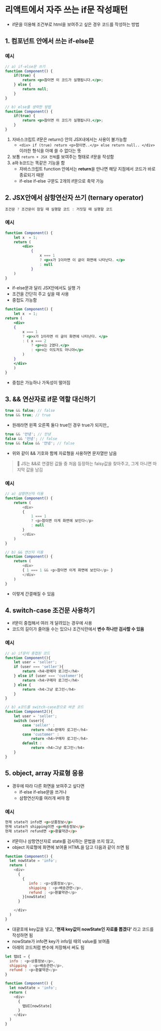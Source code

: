 # 리액트에서 자주 쓰는 if문 작성패턴
- if문을 이용해 조건부로 html을 보여주고 싶은 경우 코드를 작성하는 방법

## 1. 컴포넌트 안에서 쓰는 if-else문
### 예시
```jsx
// a) if-else문 쓰기
function Component() {
    if(true) {
        return <p>참이면 이 코드가 실행됩니다.</p>;
    } else {
        return null;
    }
}

// b) else를 생략한 방법
function Component() {
    if(true) {
        return <p>참이면 이 코드가 실행됩니다.</p>;
    }
}
```

1. 자바스크립트 if문은 return() 안의 JSX내에서는 사용이 불가능함
   - `<div> if (true) return <p>참이면..</p> else return null.. </div>` 이러한 형식을 아예 쓸 수 없다는 뜻
2. 보통 `return + JSX 전체`를 보여주는 형태로 if문을 작성함
3. a와 b코드는 똑같은 기능을 함
   - 자바스크립트 function 안에서는 **return**을 만나면 해당 지점에서 코드가 바로 종료되기 때문
   - if-else if-else 구문도 2개의 if문으로 축약 가능

## 2. JSX안에서 삼항연산자 쓰기 (ternary operator)
```js
조건문 ? 조건문이 참일 때 실행할 코드 : 거짓일 때 실행할 코드
```

### 예시
```jsx
function Component() {
    let x  = 1;
    return (
        <div>
            {
                x === 1
                ? <p>x가 1이라면 이 글이 화면에 나타난다. </p>
                : null
            }
    )
}
 ```

- if-else문과 달리 JSX안에서도 실행 가
- 조건을 간단히 주고 싶을 때 사용
- 중첩도 가능함

```jsx
function Component() {
    let x  = 1;
return (
    <div>
    {
        x === 1
        ? <p>x가 1이라면 이 글이 화면에 나타난다. </p>
        : ( x === 2 
            ? <p>x는 2였다.</p> 
            : <p>x는 이도저도 아니야</p> 
        )
    }
    </div>
    )
} 
```
- 중첩은 가능하나 가독성이 떨어짐

## 3. && 연산자로 if문 역할 대신하기
```js
true && false; // false
true && true; // true
```
- 원래라면 왼쪽 오른쪽 둘다 true인 경우 true가 되지만,,

```js
true && '안녕'; // 안녕
false && '안녕'; // false
true && false && '안녕'; // false
```
- 위와 같이 && 기호와 함께 자료형을 사용하면 문자열만 남음

> 📑 JS는 &&로 연결된 값들 중 처음 등장하는 falsy값을 찾아주고, 그게 아니면 마지막 값을 남김

### 예시
```js
// a) 삼항연산자 이용
function Component() {
    return (
        <div>
        {
            1 === 1
            ? <p>참이면 이게 화면에 보인다</p>
            : null
        }
        </div>
    )
} 

// b) && 연산자 이용
function Component() {
    return (
        <div>
        { 1 === 1 && <p>참이면 이게 화면에 보인다</p> }
        </div>
    )
}
```
- 이렇게 간결해질 수 있음

## 4. switch-case 조건문 사용하기
- if문이 중첩해서 여러 개 달려있는 경우에 사용
- 코드의 길이가 줄어들 수는 있으나 조건식란에서 **변수 하나만 검사할 수 있음**
### 예시
```js
// a) if문이 중첩된 코드
function Component(){
    let user = 'seller';
    if (user === 'seller'){
        return <h4>판매자 로그인</h4>
    } else if (user === 'customer'){
        return <h4>구매자 로그인</h4>
    } else {
        return <h4>그냥 로그인</h4>
    }
}

// b) a코드를 switch-case문으로 바꾼 코드
function Component2(){
    let user = 'seller';
    switch (user){
        case 'seller' :
            return <h4>판매자 로그인</h4>
        case 'customer' :
            return <h4>구매자 로그인</h4>
        default : 
            return <h4>그냥 로그인</h4>
    }
}
```

## 5. object, array 자료형 응용
- 경우에 따라 다른 화면을 보여주고 싶다면
  - if-else if-else문을 쓰거나
  - 삼항연산자를 여러개 써야 함

### 예시
```md
현재 state가 info면 <p>상품정보</p>
현재 state가 shipping이면 <p>배송정보</p>
현재 state가 refund면 <p>환불약관</p>
```
- if문이나 삼항연산자로 state를 검사하는 문법을 쓰지 않고, 
- object 자료형에 화면에 보여줄 HTML을 담고 다음과 같이 쓰면 됨

```js
function Component() {
  let nowState = 'info';
  return (
    <div>
      {
        { 
           info : <p>상품정보</p>,
           shipping : <p>배송관련</p>,
           refund : <p>환불약관</p>
        }[nowState]
      }

    </div>
  )
} 
```
- 대괄호에 key값을 넣고, **'현재 key값이 nowState인 자료를 뽑겠다'** 라고 코드를 작성하면 됨
- nowState가 info면 key가 info일 때의 value를 보여줌
- 아래의 코드처럼 변수에 저장해서 써도 됨

```js
let 탭UI = { 
  info : <p>상품정보</p>,
  shipping : <p>배송관련</p>,
  refund : <p>환불약관</p>
}

function Component() {
  let nowState = 'info';
  return (
    <div>
      {
        탭UI[nowState]
      }
    </div>
  )
}
```